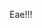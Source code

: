 Eae!!!


<!---
Marcsdurt/Marcsdurt is a ✨ special ✨ repository because its `README.md` (this file) appears on your GitHub profile.
You can click the Preview link to take a look at your changes.
--->
